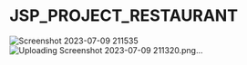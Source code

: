 # JSP_PROJECT_RESTAURANT
![Screenshot 2023-07-09 211535](https://github.com/RishabhUmredkar/JSP_PROJECT_RESTAURANT/assets/115075821/a52ee287-256f-4ff5-b5c2-14663467a066)
![Uploading Screenshot 2023-07-09 211320.png…]()
